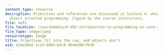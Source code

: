 ```yaml
---
content_type: resource
description: Primitives and references are discussed in lecture 4, which introduces
  object oriented programming. Figure by the course instructors.
file: null
file_location: /coursemedia/6-092-introduction-to-programming-in-java-january-iap-2010/d24a28e62c2d9864b4c99b44e99cfb30_6-092iap10-th.jpg
file_type: image/jpeg
resourcetype: Image
title: Primitives fit into the cup, and objects don't
uid: d24a28e6-2c2d-9864-b4c9-9b44e99cfb30
---
```


